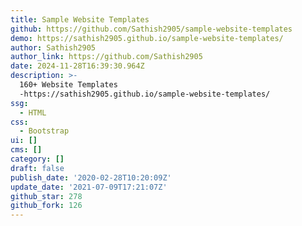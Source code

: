 ```yaml
---
title: Sample Website Templates
github: https://github.com/Sathish2905/sample-website-templates
demo: https://sathish2905.github.io/sample-website-templates/
author: Sathish2905
author_link: https://github.com/Sathish2905
date: 2024-11-28T16:39:30.964Z
description: >-
  160+ Website Templates
  -https://sathish2905.github.io/sample-website-templates/
ssg:
  - HTML
css:
  - Bootstrap
ui: []
cms: []
category: []
draft: false
publish_date: '2020-02-28T10:20:09Z'
update_date: '2021-07-09T17:21:07Z'
github_star: 278
github_fork: 126
---
```

